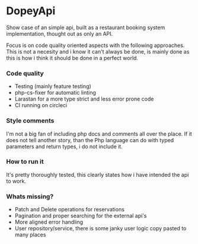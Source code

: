 # DopeyApi

Show case of an simple api, built as a restaurant booking system implementation, thought out as only an API.

Focus is on code quality oriented aspects with the following approaches. This is not a necesity and i know it can't always be done, is mainly done as this is how i think it should be done in a perfect world.

### Code quality

- Testing (mainly feature testing)
- php-cs-fixer for automatic linting
- Larastan for a more type strict and less error prone code
- CI running on circleci

### Style comments
I'm not a big fan of including php docs and comments all over the place. If it does not tell another story, than the Php language can do with typed parameters and return types, i do not include it.

### How to run it
It's pretty thoroughly tested, this clearly states how i have intended the api to work.

### Whats missing?

- Patch and Delete operations for reservations
- Pagination and proper searching for the external api's
- More aligned error handling
- User repository/service, there is some janky user logic copy pasted to many places

